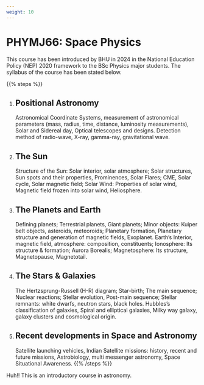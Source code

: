 ```yaml
---
weight: 10
---
```


# PHYMJ66: Space Physics

This course has been introduced by BHU in 2024 in the National Education Policy (NEP) 2020 framework to the BSc Physics major students. The syllabus of the course has been stated below.

{{% steps %}}
1. ## Positional Astronomy
   Astronomical Coordinate Systems, measurement of astronomical parameters (mass, radius, time, distance, luminosity measurements), Solar and Sidereal day, Optical telescopes and designs. Detection method of radio-wave, X-ray, gamma-ray, gravitational wave.

2. ## The Sun
   Structure of the Sun: Solar interior, solar atmosphere; Solar structures, Sun spots and their properties, Prominences, Solar Flares; CME, Solar cycle, Solar magnetic field; Solar Wind: Properties of solar wind, Magnetic field frozen into solar wind, Heliosphere.

3. ## The Planets and Earth
   Defining planets; Terrestrial planets, Giant planets; Minor objects: Kuiper belt objects, asteroids, meteoroids; Planetary formation, Planetary structure and generation of magnetic fields, Exoplanet. Earth’s Interior, magnetic field, atmosphere: composition, constituents; Ionosphere: Its structure & formation; Aurora Borealis; Magnetosphere: Its structure, Magnetopause, Magnetotail.

4. ## The Stars & Galaxies
   The Hertzsprung-Russell (H-R) diagram; Star-birth; The main sequence; Nuclear reactions; Stellar evolution, Post-main sequence; Stellar remnants: white dwarfs, neutron stars, black holes. Hubbles’s classification of galaxies, Spiral and elliptical galaxies, Milky way galaxy, galaxy clusters and cosmological origin.
   
5. ## Recent developments in Space and Astronomy
   Satellite launching vehicles, Indian Satellite missions: history, recent and future missions, Astrobiology, multi messenger astronomy, Space Situational Awareness.
{{% /steps %}}

Huh!! This is an introductory course in astronomy.

